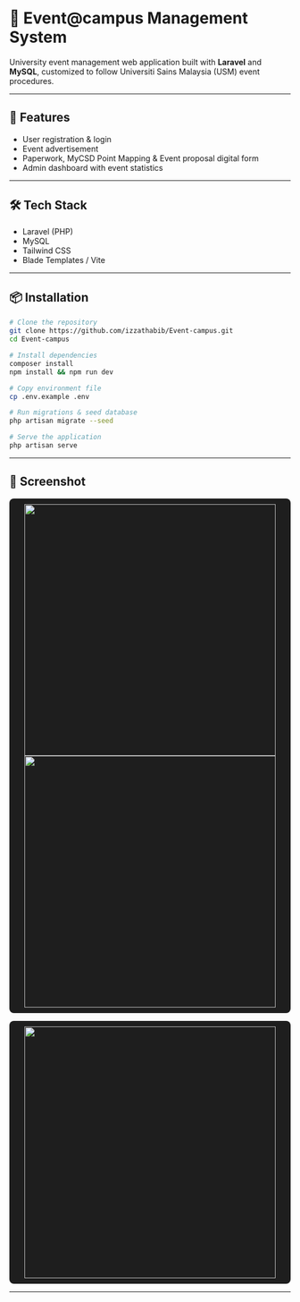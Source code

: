 # 🎉 Event@campus Management System

University event management web application built with **Laravel** and **MySQL**, customized to follow Universiti Sains Malaysia (USM) event procedures.

---

## 🚀 Features
- User registration & login  
- Event advertisement 
- Paperwork, MyCSD Point Mapping & Event proposal digital form 
- Admin dashboard with event statistics  

---

## 🛠️ Tech Stack
- Laravel (PHP)
- MySQL
- Tailwind CSS
- Blade Templates / Vite

---

## 📦 Installation

```bash
# Clone the repository
git clone https://github.com/izzathabib/Event-campus.git
cd Event-campus

# Install dependencies
composer install
npm install && npm run dev

# Copy environment file
cp .env.example .env

# Run migrations & seed database
php artisan migrate --seed

# Serve the application
php artisan serve

```
---

## 📸 Screenshot
<p align="center" style="background-color:#1e1e1e; padding:10px; border-radius:8px;"> <img src="https://github.com/user-attachments/assets/a00a8ce3-c992-434b-99d0-adc4e98f6342" width="450" /> <img src="https://github.com/user-attachments/assets/4e056a17-c5f8-4cb4-82a2-eff9072a7ddd" width="450" /> </p> <p align="center" style="background-color:#1e1e1e; padding:10px; border-radius:8px;"> <img src="https://github.com/user-attachments/assets/e8630302-93fd-4125-81fb-e62ba805cf39" width="450" /> </p>

---
